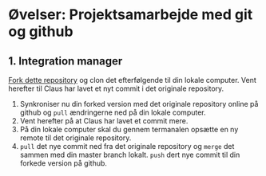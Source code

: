 # Øvelser: Projektsamarbejde med git og github

## 1. Integration manager
[Fork dette repository]() og clon det efterfølgende til din lokale computer. Vent herefter til Claus har lavet et nyt commit i det originale repository.

1. Synkroniser nu din forked version med det originale repository online på github og ````pull```` ændringerne ned på din lokale computer.
2. Vent herefter på at Claus har lavet et commit mere. 
3. På din lokale computer skal du gennem termanalen opsætte en ny remote til det originale repository.
4. ````pull```` det nye commit ned fra det originale repository og ````merge```` det sammen med din master branch lokalt. ````push```` dert nye commit til din forkede version på github. 


 

     


